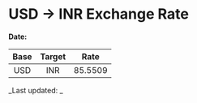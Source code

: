 # USD → INR Exchange Rate

**Date:** 

| Base | Target | Rate  |
|:----:|:------:|:-----:|
| USD  | INR    | 85.5509 |

_Last updated: _